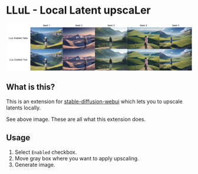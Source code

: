 # LLuL - Local Latent upscaLer

![cover](./images/sample1.jpg)

## What is this?

This is an extension for [stable-diffusion-webui](https://github.com/AUTOMATIC1111/stable-diffusion-webui) which lets you to upscale latents locally.

See above image. These are all what this extension does.

## Usage

1. Select `Enabled` checkbox.
2. Move gray box where you want to apply upscaling.
3. Generate image.
